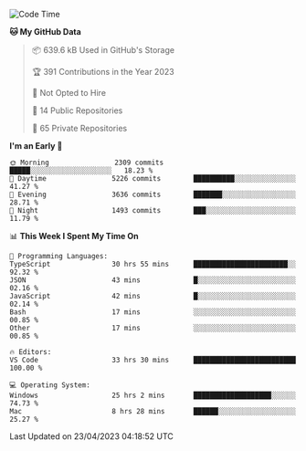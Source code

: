 <!--START_SECTION:waka-->
![Code Time](http://img.shields.io/badge/Code%20Time-3%2C966%20hrs%2048%20mins-blue)

**🐱 My GitHub Data** 

> 📦 639.6 kB Used in GitHub's Storage 
 > 
> 🏆 391 Contributions in the Year 2023
 > 
> 🚫 Not Opted to Hire
 > 
> 📜 14 Public Repositories 
 > 
> 🔑 65 Private Repositories 
 > 
**I'm an Early 🐤** 

```text
🌞 Morning                2309 commits        █████░░░░░░░░░░░░░░░░░░░░   18.23 % 
🌆 Daytime                5226 commits        ██████████░░░░░░░░░░░░░░░   41.27 % 
🌃 Evening                3636 commits        ███████░░░░░░░░░░░░░░░░░░   28.71 % 
🌙 Night                  1493 commits        ███░░░░░░░░░░░░░░░░░░░░░░   11.79 % 
```


📊 **This Week I Spent My Time On** 

```text
💬 Programming Languages: 
TypeScript               30 hrs 55 mins      ███████████████████████░░   92.32 % 
JSON                     43 mins             █░░░░░░░░░░░░░░░░░░░░░░░░   02.16 % 
JavaScript               42 mins             █░░░░░░░░░░░░░░░░░░░░░░░░   02.14 % 
Bash                     17 mins             ░░░░░░░░░░░░░░░░░░░░░░░░░   00.85 % 
Other                    17 mins             ░░░░░░░░░░░░░░░░░░░░░░░░░   00.85 % 

🔥 Editors: 
VS Code                  33 hrs 30 mins      █████████████████████████   100.00 % 

💻 Operating System: 
Windows                  25 hrs 2 mins       ███████████████████░░░░░░   74.73 % 
Mac                      8 hrs 28 mins       ██████░░░░░░░░░░░░░░░░░░░   25.27 % 
```


 Last Updated on 23/04/2023 04:18:52 UTC
<!--END_SECTION:waka-->

